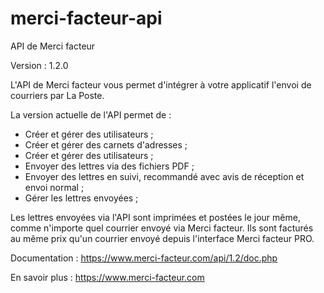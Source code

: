 # merci-facteur-api
API de Merci facteur

Version : 1.2.0

L'API de Merci facteur vous permet d'intégrer à votre applicatif l'envoi de courriers par La Poste. 

La version actuelle de l'API permet de :
- Créer et gérer des utilisateurs ;
- Créer et gérer des carnets d'adresses ;
- Créer et gérer des utilisateurs ;
- Envoyer des lettres via des fichiers PDF ;
- Envoyer des lettres en suivi, recommandé avec avis de réception et envoi normal ;
- Gérer les lettres envoyées ; 

Les lettres envoyées via l'API sont imprimées et postées le jour même, comme n'importe quel courrier envoyé via Merci facteur. Ils sont facturés au même prix qu'un courrier envoyé depuis l'interface Merci facteur PRO.

Documentation : https://www.merci-facteur.com/api/1.2/doc.php

En savoir plus : https://www.merci-facteur.com
